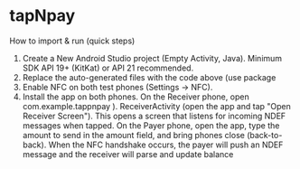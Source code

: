 # tapNpay
 How to import & run (quick steps)

1. Create a New Android Studio project (Empty Activity, Java). Minimum SDK API 19+ (KitKat) or API 21
   recommended.
2. Replace the auto-generated files with the code above (use package 
3. Enable NFC on both test phones (Settings → NFC).
4. Install the app on both phones.
   On the Receiver phone, open 
  com.example.tappnpay ).
  ReceiverActivity (open the app and tap "Open Receiver Screen").
  This opens a screen that listens for incoming NDEF messages when tapped.
  On the Payer phone, open the app, type the amount to send in the amount field, and bring phones
  close (back-to-back). When the NFC handshake occurs, the payer will push an NDEF message and the
 receiver will parse and update balance
